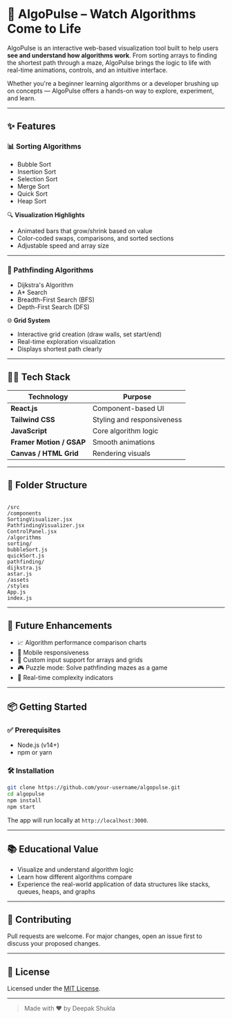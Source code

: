 # 🔁 AlgoPulse – Watch Algorithms Come to Life

AlgoPulse is an interactive web-based visualization tool built to help users **see and understand how algorithms work**. From sorting arrays to finding the shortest path through a maze, AlgoPulse brings the logic to life with real-time animations, controls, and an intuitive interface.

Whether you're a beginner learning algorithms or a developer brushing up on concepts — AlgoPulse offers a hands-on way to explore, experiment, and learn.

---

## ✨ Features

### 📊 Sorting Algorithms
- Bubble Sort  
- Insertion Sort  
- Selection Sort  
- Merge Sort  
- Quick Sort  
- Heap Sort  

🔍 **Visualization Highlights**
- Animated bars that grow/shrink based on value
- Color-coded swaps, comparisons, and sorted sections
- Adjustable speed and array size

---

### 🧭 Pathfinding Algorithms
- Dijkstra's Algorithm  
- A* Search  
- Breadth-First Search (BFS)  
- Depth-First Search (DFS)  

🌐 **Grid System**
- Interactive grid creation (draw walls, set start/end)
- Real-time exploration visualization
- Displays shortest path clearly

---

## 🧑‍💻 Tech Stack

| Technology       | Purpose                       |
|------------------|-------------------------------|
| **React.js**      | Component-based UI             |
| **Tailwind CSS**  | Styling and responsiveness     |
| **JavaScript**    | Core algorithm logic           |
| **Framer Motion / GSAP** | Smooth animations     |
| **Canvas / HTML Grid** | Rendering visuals         |

---

## 📁 Folder Structure

```

/src
/components
SortingVisualizer.jsx
PathfindingVisualizer.jsx
ControlPanel.jsx
/algorithms
sorting/
bubbleSort.js
quickSort.js
pathfinding/
dijkstra.js
astar.js
/assets
/styles
App.js
index.js
````

---

## 🧪 Future Enhancements
- 📈 Algorithm performance comparison charts
- 📱 Mobile responsiveness
- 🧩 Custom input support for arrays and grids
- 🎮 Puzzle mode: Solve pathfinding mazes as a game
- 🧠 Real-time complexity indicators

---

## 📦 Getting Started

### ✅ Prerequisites
- Node.js (v14+)
- npm or yarn

### 🛠 Installation

```bash
git clone https://github.com/your-username/algopulse.git
cd algopulse
npm install
npm start
````

The app will run locally at `http://localhost:3000`.

---

## 📚 Educational Value

* Visualize and understand algorithm logic
* Learn how different algorithms compare
* Experience the real-world application of data structures like stacks, queues, heaps, and graphs

---

## 🤝 Contributing

Pull requests are welcome. For major changes, open an issue first to discuss your proposed changes.

---

## 📄 License

Licensed under the [MIT License](LICENSE).

---

> Made with ❤️ by Deepak Shukla